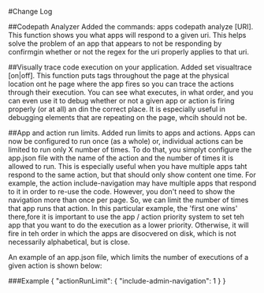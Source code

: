 #Change Log

##Codepath Analyzer
Added the commands: apps codepath analyze [URI]. This function shows you what
apps will respond to a given uri. This helps solve the problem of an app that
appears to not be responding by confirmgin whether or not the regex for the
uri properly applies to that uri.

##Visually trace code execution on your application.
Added set visualtrace [on|off]. This function puts tags throughout the page
at the physical location ont he page where the app fires so you can trace the
actions through their execution. You can see what executes, in what order, and
you can even use it to debug whether or not a given app or action is firing
properly (or at all) an din the correct place. It is especially useful in
debugging elements that are repeating on the page, whcih should not be.

##App and action run limits.
Added run limits to apps and actions. Apps can now be configured to run once
(as a whole) or, individual actions can be limited to run only X number of
times. To do that, you simplyt configure the app.json file with the name of the
action and the number of times it is allowed to run. This is especially useful
when you have multiple apps taht respond to the same action, but that should
only show content one time. For example, the action include-navigation may have
multiple apps that respond to it in order to re-use the code. However, you don't
need to show the navigation more than once per page. So, we can limit the
number of times that app runs that action. In this particular example, the
'first one wins' there,fore it is important to use the app / action priority
system to set teh app that you want to do the execution as a lower priority.
Otherwise, it will fire in teh order in which the apps are disocvered on disk,
which is not necessarily alphabetical, but is close.

An example of an app.json file, which limits the number of executions of a
given action is shown below:

###Example
    {
        "actionRunLimit": {
            "include-admin-navigation": 1
        }
    }

